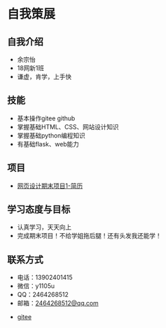 # 自我策展
## 自我介绍
* 余宗怡
* 18网新1班
* 谦虚，肯学，上手快
## 技能
* 基本操作gitee github
* 掌握基础HTML、CSS、网站设计知识
* 掌握基础python编程知识
* 有基础flask、web能力
## 项目
* [网页设计期末项目1-简历 ](http://joeylovegitee.gitee.io/yuzongyi/)
## 学习态度与目标
* 认真学习，天天向上
* 完成期末项目！不给学姐拖后腿！还有头发我还能学！
## 联系方式
* 电话：13902401415
* 微信：y1105u
* QQ：2464268512
* 邮箱：2464268512@qq.com
- [gitee](https://gitee.com/joeylovegitee)
